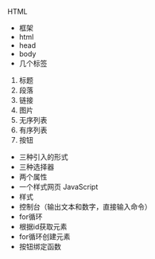 HTML
- 框架
- html
- head
- body
- 几个标签
1. 标题
2. 段落
3. 链接
4. 图片
5. 无序列表
6. 有序列表
8. 按钮

- 三种引入的形式
- 三种选择器
- 两个属性
- 一个样式网页
JavaScript
- 样式
- 控制台（输出文本和数字，直接输入命令）
- for循环
- 根据id获取元素
- for循环创建元素
- 按钮绑定函数
